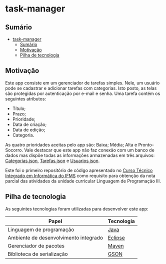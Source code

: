# task-manager

## Sumário

- [task-manager](#task-manager)
  - [Sumário](#sumário)
  - [Motivação](#motivação)
  - [Pilha de tecnologia](#pilha-de-tecnologia)

## Motivação

Este app consiste em um gerenciador de tarefas simples. Nele, um usuário pode se cadastrar e adicionar tarefas com categorias. Isto posto, as telas são protegidas por autenticação por e-mail e senha. Uma tarefa contém os seguintes atributos:

- Título;
- Prazo;
- Prioridade;
- Data de criação;
- Data de edição;
- Categoria.

As quatro prioridades aceitas pelo app são: Baixa; Média; Alta e Pronto-Socorro. Vale destacar que este app não faz conexão com um banco de dados mas dispõe todas as informações armazenadas em três arquivos: [Categorias.json](./src/br/edu/ifms/taskmanager/mockBD/Categorias.json), [Tarefas.json](./src/br/edu/ifms/taskmanager/mockBD/Tarefas.json) e [Usuarios.json](./src/br/edu/ifms/taskmanager/mockBD/Usuarios.json).

Este foi o primeiro repositório de código apresentado no [Curso Técnico Integrado em Informática do IFMS](https://www.ifms.edu.br/campi/campus-aquidauana/cursos/integrado/informatica) como requisito para obtenção da nota parcial das atividades da unidade curricular Linguagem de Programação III.

## Pilha de tecnologia

As seguintes tecnologias foram utilizadas para desenvolver este app:

| Papel | Tecnologia |
|-|-|
| Linguagem de programação | [Java](https://www.java.com/pt-BR/) |
| Ambiente de desenvolvimento integrado | [Eclipse](https://www.eclipse.org/downloads/) |
| Gerenciador de pacotes | [Maven](https://maven.apache.org/) |
| Biblioteca de serialização | [GSON](https://github.com/google/gson) |